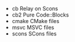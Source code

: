 - cb
   Relay on Scons
- cb2
   Pure Code::Blocks
- cmake
   CMake files
- msvc
   MSVC files
- scons
  SCons files